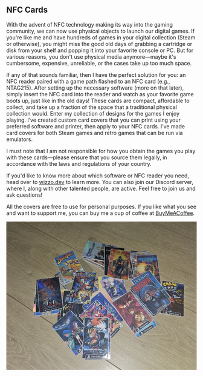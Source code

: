  NFC Cards
------------
With the advent of NFC technology making its way into the gaming community, we can now use physical objects to launch our digital games. If you're like me and have hundreds of games in your digital collection (Steam or otherwise), you might miss the good old days of grabbing a cartridge or disk from your shelf and popping it into your favorite console or PC. But for various reasons, you don't use physical media anymore—maybe it's cumbersome, expensive, unreliable, or the cases take up too much space.

If any of that sounds familiar, then I have the perfect solution for you: an NFC reader paired with a game path flashed to an NFC card (e.g., NTAG215). After setting up the necessary software (more on that later), simply insert the NFC card into the reader and watch as your favorite game boots up, just like in the old days! These cards are compact, affordable to collect, and take up a fraction of the space that a traditional physical collection would. Enter my collection of designs for the games I enjoy playing. I’ve created custom card covers that you can print using your preferred software and printer, then apply to your NFC cards. I’ve made card covers for both Steam games and retro games that can be run via emulators.

I must note that I am not responsible for how you obtain the games you play with these cards—please ensure that you source them legally, in accordance with the laws and regulations of your country.

If you'd like to know more about which software or NFC reader you need, head over to [wizzo.dev](wizzo.dev) to learn more. You can also join our Discord server, where I, along with other talented people, are active. Feel free to join us and ask questions!

All the covers are free to use for personal purposes. If you like what you see and want to support me, you can buy me a cup of coffee at [BuyMeACoffee](https://discord.com/channels/@me/1188219528845471798/1296584466600558664).

![Showcase.](/.Readme/showcase.jpg)
